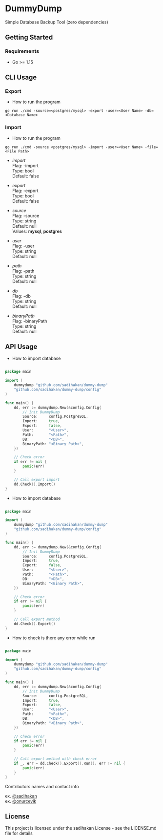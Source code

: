 # DummyDump

Simple Database Backup Tool (zero dependencies)

## Getting Started

### Requirements

* Go >= 1.15

## CLI Usage

### Export

* How to run the program

```
go run ./cmd -source=<postgres/mysql> -export -user=<User Name> -db=<Database Name>
```
### Import

* How to run the program

```
go run ./cmd -source <postgres/mysql> -import -user=<User Name> -file=<File Path> 
```

- *import*  
Flag: -import  
Type: bool  
Default: false  

- *export*  
Flag: -export  
Type: bool  
Default: false 

- *source*  
Flag: -source  
Type: string  
Default: null  
Values: **mysql**, **postgres** 

- *user*  
Flag: -user  
Type: string  
Default: null 

- *path*  
Flag: -path  
Type: string  
Default: null 

- *db*  
Flag: -db  
Type: string  
Default: null

- *binaryPath*  
Flag: -binaryPath  
Type: string  
Default: null  

## API Usage
* How to import database

```go

package main

import (
	dummydump "github.com/sadihakan/dummy-dump"
	"github.com/sadihakan/dummy-dump/config"
)

func main() {
	dd, err := dummydump.New(&config.Config{
		// Init DummyDump
		Source:     config.PostgreSQL,
		Import:     true,
		Export:     false,
		User:       "<User>",
		Path:       "<Path>",
		DB:         "<DB>",
		BinaryPath: "<Binary Path>",
	})

	// Check error
	if err != nil {
		panic(err)
	}

	// Call export import
	dd.Check().Import()
}
```
* How to import database
```go

package main

import (
	dummydump "github.com/sadihakan/dummy-dump"
	"github.com/sadihakan/dummy-dump/config"
)

func main() {
	dd, err := dummydump.New(&config.Config{
		// Init DummyDump
		Source:     config.PostgreSQL,
		Import:     true,
		Export:     false,
		User:       "<User>",
		Path:       "<Path>",
		DB:         "<DB>",
		BinaryPath: "<Binary Path>",
	})

	// Check error
	if err != nil {
		panic(err)
	}

	// Call export method
	dd.Check().Export()
}
```

* How to check is there any error while run
```go

package main

import (
	dummydump "github.com/sadihakan/dummy-dump"
	"github.com/sadihakan/dummy-dump/config"
)

func main() {
	dd, err := dummydump.New(&config.Config{
		// Init DummyDump
		Source:     config.PostgreSQL,
		Import:     true,
		Export:     false,
		User:       "<User>",
		Path:       "<Path>",
		DB:         "<DB>",
		BinaryPath: "<Binary Path>",
	})

	// Check error
	if err != nil {
		panic(err)
	}

	// Call export method with check error 
	if _, err = dd.Check().Export().Run(); err != nil {
		panic(err)
	}
}
```

Contributors names and contact info

ex. [@sadihakan](https://github.com/sadihakan/)    
ex. [@onurcevik](https://github.com/onurcevik/)



## License

This project is licensed under the sadihakan License - see the LICENSE.md file for details


